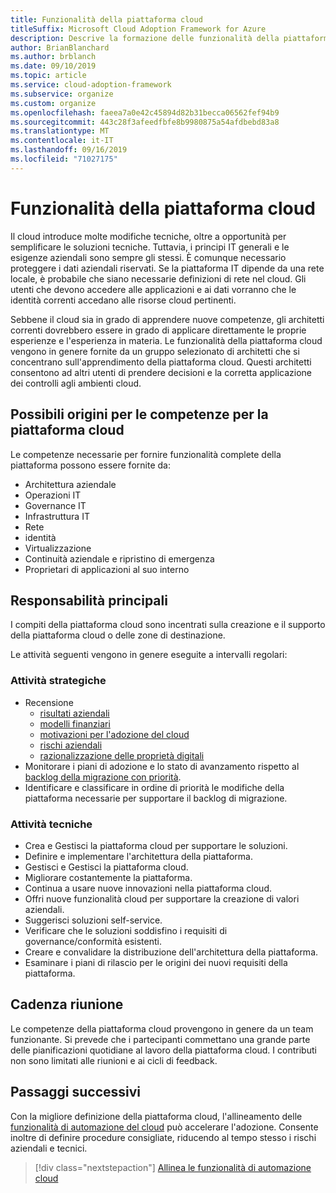 ```yaml
---
title: Funzionalità della piattaforma cloud
titleSuffix: Microsoft Cloud Adoption Framework for Azure
description: Descrive la formazione delle funzionalità della piattaforma cloud
author: BrianBlanchard
ms.author: brblanch
ms.date: 09/10/2019
ms.topic: article
ms.service: cloud-adoption-framework
ms.subservice: organize
ms.custom: organize
ms.openlocfilehash: faeea7a0e42c45894d82b31becca06562fef94b9
ms.sourcegitcommit: 443c28f3afeedfbfe8b9980875a54afdbebd83a8
ms.translationtype: MT
ms.contentlocale: it-IT
ms.lasthandoff: 09/16/2019
ms.locfileid: "71027175"
---
```

# <a name="cloud-platform-capabilities"></a>Funzionalità della piattaforma cloud

Il cloud introduce molte modifiche tecniche, oltre a opportunità per semplificare le soluzioni tecniche. Tuttavia, i principi IT generali e le esigenze aziendali sono sempre gli stessi. È comunque necessario proteggere i dati aziendali riservati. Se la piattaforma IT dipende da una rete locale, è probabile che siano necessarie definizioni di rete nel cloud. Gli utenti che devono accedere alle applicazioni e ai dati vorranno che le identità correnti accedano alle risorse cloud pertinenti.

Sebbene il cloud sia in grado di apprendere nuove competenze, gli architetti correnti dovrebbero essere in grado di applicare direttamente le proprie esperienze e l'esperienza in materia. Le funzionalità della piattaforma cloud vengono in genere fornite da un gruppo selezionato di architetti che si concentrano sull'apprendimento della piattaforma cloud. Questi architetti consentono ad altri utenti di prendere decisioni e la corretta applicazione dei controlli agli ambienti cloud.

## <a name="possible-sources-for-cloud-platform-expertise"></a>Possibili origini per le competenze per la piattaforma cloud

Le competenze necessarie per fornire funzionalità complete della piattaforma possono essere fornite da:

- Architettura aziendale
- Operazioni IT
- Governance IT
- Infrastruttura IT
- Rete
- identità
- Virtualizzazione
- Continuità aziendale e ripristino di emergenza
- Proprietari di applicazioni al suo interno

## <a name="key-responsibilities"></a>Responsabilità principali

I compiti della piattaforma cloud sono incentrati sulla creazione e il supporto della piattaforma cloud o delle zone di destinazione.

Le attività seguenti vengono in genere eseguite a intervalli regolari:

### <a name="strategic-tasks"></a>Attività strategiche

- Recensione
  - [risultati aziendali](../strategy/business-outcomes/index.md)
  - [modelli finanziari](../strategy/financial-models.md)
  - [motivazioni per l'adozione del cloud](../strategy/motivations.md)
  - [rischi aziendali](../govern/policy-compliance/risk-tolerance.md)
  - [razionalizzazione delle proprietà digitali](../digital-estate/index.md)
- Monitorare i piani di adozione e lo stato di avanzamento rispetto al [backlog della migrazione con priorità](../migrate/migration-considerations/assess/release-iteration-backlog.md).
- Identificare e classificare in ordine di priorità le modifiche della piattaforma necessarie per supportare il backlog di migrazione.

### <a name="technical-tasks"></a>Attività tecniche

- Crea e Gestisci la piattaforma cloud per supportare le soluzioni.
- Definire e implementare l'architettura della piattaforma.
- Gestisci e Gestisci la piattaforma cloud.
- Migliorare costantemente la piattaforma.
- Continua a usare nuove innovazioni nella piattaforma cloud.
- Offri nuove funzionalità cloud per supportare la creazione di valori aziendali.
- Suggerisci soluzioni self-service.
- Verificare che le soluzioni soddisfino i requisiti di governance/conformità esistenti.
- Creare e convalidare la distribuzione dell'architettura della piattaforma.
- Esaminare i piani di rilascio per le origini dei nuovi requisiti della piattaforma.

## <a name="meeting-cadence"></a>Cadenza riunione

Le competenze della piattaforma cloud provengono in genere da un team funzionante. Si prevede che i partecipanti commettano una grande parte delle pianificazioni quotidiane al lavoro della piattaforma cloud. I contributi non sono limitati alle riunioni e ai cicli di feedback.

## <a name="next-steps"></a>Passaggi successivi

Con la migliore definizione della piattaforma cloud, l'allineamento delle [funzionalità di automazione del cloud](./cloud-automation.md) può accelerare l'adozione. Consente inoltre di definire procedure consigliate, riducendo al tempo stesso i rischi aziendali e tecnici.

> [!div class="nextstepaction"]
> [Allinea le funzionalità di automazione cloud](./cloud-automation.md)
